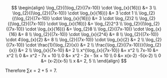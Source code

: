 $$
\begin{align}
\log_{2}{(\log_{2}{(7x-10)} \cdot \log_{x}{16})} &= 3 \\
\log_{2}{(\log_{2}{(7x-10)} \cdot \log_{x}{16})} &= 3 \cdot 1 \\
\log_{2}{(\log_{2}{(7x-10)} \cdot \log_{x}{16})} &= 3 \cdot  \log_{2}2 \\
\log_{2}{(\log_{2}{(7x-10)} \cdot \log_{x}{16})} &= \log_{2}2^3 \\
\log_{2}{(\log_{2}{(7x-10)} \cdot \log_{x}{16})} &= \log_{2}8 \\
\log_{2}{(7x-10)} \cdot \log_{x}{16} &= 8 \\
\log_{2}{(7x-10)} \cdot \log_{x}{2^4} &= 8 \\
\log_{2}{(7x-10)} \cdot 4\log_{x}{2} &= 8 \\
\log_{2}{(7x-10)} \cdot \log_{x}{2} &= 2 \\
\log_{2}{(7x-10)} \cdot \frac{1}{\log_{2}{x}} &= 2 \\
\frac{\log_{2}{(7x-10)}}{\log_{2}{x}} &= 2 \\
\log_{x}{7x-10} &= 2 \\
x^{\log_{x}{7x-10}} &= x^2 \\
7x-10 &= x^2 \\
0 &= x^2 - 7x + 10 \\
0 &= x^2 - 2x - 5x + 10 \\
0 &= x(x-2) -5(x-2) \\
0 &= (x-2)(x-5) \\
x &= 2, 5 \\
\end{align}
$$

Therefore $\sum x = 2 + 5 = 7$.
